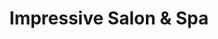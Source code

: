 ---
title: "Impressive Salon & Spa"
url: /mississauga/impressive-salon-and-spa/
shop: hairdresser
---
